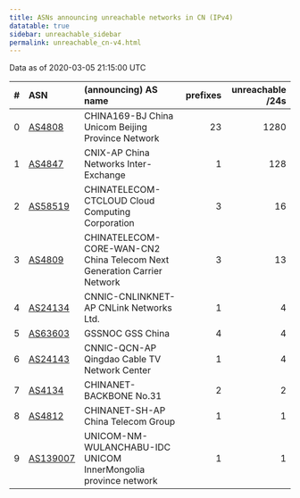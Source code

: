 ```yaml
---
title: ASNs announcing unreachable networks in CN (IPv4)
datatable: true
sidebar: unreachable_sidebar
permalink: unreachable_cn-v4.html
---
```


Data as of 2020-03-05 21:15:00 UTC


<div class="datatable-begin"></div>

|   # | ASN                                      | (announcing) AS name                                                    |   prefixes |   unreachable /24s |
|----:|:-----------------------------------------|:------------------------------------------------------------------------|-----------:|-------------------:|
|   0 | [AS4808](unreachable_AS4808-v4.html)     | CHINA169-BJ China Unicom Beijing Province Network                       |         23 |               1280 |
|   1 | [AS4847](unreachable_AS4847-v4.html)     | CNIX-AP China Networks Inter-Exchange                                   |          1 |                128 |
|   2 | [AS58519](unreachable_AS58519-v4.html)   | CHINATELECOM-CTCLOUD Cloud Computing Corporation                        |          3 |                 16 |
|   3 | [AS4809](unreachable_AS4809-v4.html)     | CHINATELECOM-CORE-WAN-CN2 China Telecom Next Generation Carrier Network |          3 |                 13 |
|   4 | [AS24134](unreachable_AS24134-v4.html)   | CNNIC-CNLINKNET-AP CNLink Networks Ltd.                                 |          1 |                  4 |
|   5 | [AS63603](unreachable_AS63603-v4.html)   | GSSNOC GSS China                                                        |          4 |                  4 |
|   6 | [AS24143](unreachable_AS24143-v4.html)   | CNNIC-QCN-AP Qingdao Cable TV Network Center                            |          1 |                  4 |
|   7 | [AS4134](unreachable_AS4134-v4.html)     | CHINANET-BACKBONE No.31                                                 |          2 |                  2 |
|   8 | [AS4812](unreachable_AS4812-v4.html)     | CHINANET-SH-AP China Telecom Group                                      |          1 |                  1 |
|   9 | [AS139007](unreachable_AS139007-v4.html) | UNICOM-NM-WULANCHABU-IDC UNICOM InnerMongolia province network          |          1 |                  1 |

<div class="datatable-end"></div>